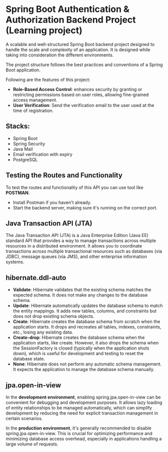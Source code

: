# Spring Boot Authentication & Authorization Backend Project (Learning project)

A scalable and well-structured Spring Boot backend project designed to handle the scale and complexity of an application. It is designed while taking into consideration the different environments.

The project structure follows the best practices and conventions of a Spring Boot application.

Following are the features of this project:

- **Role-Based Access Control**: enhances security by granting or restricting permissions based on user roles, allowing fine-grained access management.
- **User Verification**: Send the verification email to the user used at the time of registration.

## Stacks:
- Spring Boot
- Spring Security
- Java Mail
- Email verification with expiry
- PostgreSQL

## Testing the Routes and Functionality

To test the routes and functionality of this API you can use tool like **POSTMAN**.

- Install Postman if you haven't already.
- Start the backend server, making sure it's running on the correct port.

## Java Transaction API (JTA)

The Java Transaction API (JTA) is a Java Enterprise Edition (Java EE) standard API that provides a way to manage transactions across multiple resources in a distributed environment. 
It allows you to coordinate transactions across multiple transactional resources such as databases (via JDBC), message queues (via JMS), and other enterprise information systems.

## hibernate.ddl-auto

- **Validate**: Hibernate validates that the existing schema matches the expected schema. It does not make any changes to the database schema.
- **Update**: Hibernate automatically updates the database schema to match the entity mappings. It adds new tables, columns, and constraints but does not drop existing schema objects.
- **Create**: Hibernate creates the database schema from scratch when the application starts. It drops and recreates all tables, indexes, constraints, etc., losing any existing data.
- **Create-drop**: Hibernate creates the database schema when the application starts, like create. However, it also drops the schema when the SessionFactory is closed (typically when the application shuts down), which is useful for development and testing to reset the database state.
- **None**: Hibernate does not perform any automatic schema management. It expects the application to manage the database schema manually.

## jpa.open-in-view

In the **development environment**, enabling spring.jpa.open-in-view can be convenient for debugging and development purposes. It allows lazy loading of entity relationships to be managed 
automatically, which can simplify development by reducing the need for explicit transaction management in certain scenarios.

In the **production environment**, it's generally recommended to disable spring.jpa.open-in-view. This is crucial for optimizing performance and minimizing database access overhead, 
especially in applications handling a large volume of requests.